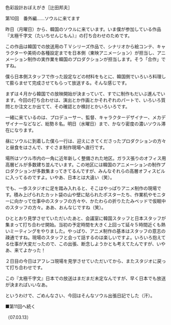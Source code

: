 <!-- source: http://web.archive.org/web/20250215190716/http://www.style.fm/as/05_column/tsujita/tsujita10.shtml -->

色彩設計おぼえがき［辻田邦夫］

第10回　番外編……ソウルに来てます

昨日（月曜日）から、韓国のソウルに来ています。いま僕が参加している作品『太極千字文（たいちせんじもん）』の打ち合わせのためです。

この作品は韓国での放送用のＴＶシリーズ作品で、シナリオから絵コンテ、キャラクターや美術の各種設定までを日本側（東映アニメーション）が担当し、アニメーション制作の実作業を韓国のプロダクションが担当します。そう「合作」ですね。

僕ら日本側スタッフで作った設定などの材料をもとに、韓国側でいろいろ料理して膨らませて完成させてもらって放送する。そんな感じです。

まずは４月から韓国での放映開始が決まっていて、すでに制作もだいぶ進んでいます。今回の打ち合わせは、演出とか作画とかそれぞれのパートで、いろいろ質問とか注文とか出てて、その確認とか検討とかいろいろです。

一緒に来ているのは、プロデューサー、監督、キャラクターデザイナー、メカデザイナーなどなど、総勢８名。明日（水曜日）まで、かなり密度の濃いソウル滞在になります。

昼にソウルに到着した僕ら一行は、迎えにきてくださったプロダクションの方々と昼食をはさんで、すぐさま制作現場へ直行です。

場所はソウル市内の一角に近年新しく整備された地区。ガラス張りのオフィス用高層ビルが多数建ち並んでいます。この地区には韓国のアニメーションの制作プロダクションが多数集まってきてるんですが、みんなそれらの高層オフィスビルに入ってるのですよ。いやあ、日本とは大違い（笑）。

でも、一歩スタジオに足を踏み入れると、そこはやっぱりアニメ制作の現場です。積み上げられたカット袋の山や壁に貼られたポスターたち、作業机やモニターに向かって仕事中のスタッフの方々や、かたわらの折りたたみベッドで仮眠中のスタッフの方々。ああ、おんなじですね（笑）。

ひととおり見学させていただいたあと、会議室に韓国スタッフと日本スタッフが集まって打ち合わせ開始。当初の予定時間を大きく上回って延々５時間近くも熱いミーティングをやりました。やっぱり、アニメ制作の基本はスタッフの意志の疎通ですね。現場のスタッフと会って話するのは楽しいですよ。いろいろ抱えてる仕事が大変だったので、この出張、断念しようかとも考えてたんですが、いやあ、来てよかった！

２日目の今日はアフレコ現場を見学させていただいてから、またスタジオに戻って打ち合わせです。

この『太極千字文』日本での放送はまだまだ未定なんですが、早く日本でも放送が決まればいいなあ。

というわけで、ごめんなさい、今回はそんなソウル出張日記でした（汗）。

■第11回へ続く

（07.03.13）
